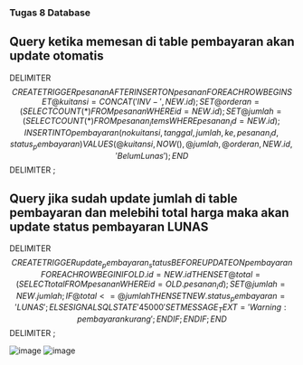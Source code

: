### Tugas 8 Database
## Query ketika memesan di table pembayaran akan update otomatis
DELIMITER $$
CREATE TRIGGER pesanan 
AFTER INSERT ON pesanan
  FOR EACH ROW
  BEGIN
	SET @kuitansi = CONCAT('INV-', NEW.id);
	SET @orderan = (SELECT COUNT(*) FROM pesanan WHERE id = NEW.id);
	SET @jumlah = (SELECT COUNT(*) FROM pesanan_items WHERE pesanan_id = NEW.id);
	INSERT INTO pembayaran(nokuitansi, tanggal, jumlah, ke, pesanan_id, status_pembayaran)
	VALUES (@kuitansi, NOW(), @jumlah, @orderan, NEW.id, 'Belum Lunas');
  END
  $$
DELIMITER ;
## Query jika sudah update jumlah di table pembayaran dan melebihi total harga maka akan update status pembayaran LUNAS
DELIMITER $$
 CREATE TRIGGER update_pembayaran_status
 BEFORE UPDATE ON pembayaran
 FOR EACH ROW
    BEGIN
    IF OLD.id = NEW.id THEN
      SET @total = (SELECT total FROM pesanan WHERE id = OLD.pesanan_id);
      SET @jumlah = NEW.jumlah;
      IF @total <= @jumlah THEN 
        SET NEW.status_pembayaran = 'LUNAS';
      ELSE
        SIGNAL SQLSTATE '45000' SET MESSAGE_TEXT = 'Warning: pembayaran kurang';
      END IF;
    END IF;
  END
  $$
DELIMITER ;

![image](https://user-images.githubusercontent.com/55681352/236521982-6a41f7ce-6914-4ef6-a9af-7c332abe7694.png)
![image](https://user-images.githubusercontent.com/55681352/236522377-49b374b7-4713-4dd9-95d7-65e3a1f0b7aa.png)

